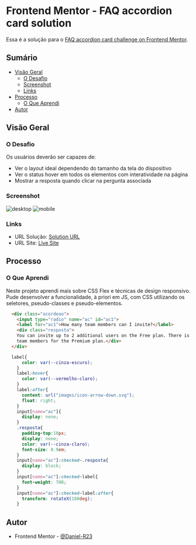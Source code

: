 # Frontend Mentor - FAQ accordion card solution

Essa é a solução para o [FAQ accordion card challenge on Frontend Mentor](https://www.frontendmentor.io/challenges/faq-accordion-card-XlyjD0Oam).

## Sumário

- [Visão Geral](#overview)
  - [O Desafio](#the-challenge)
  - [Screenshot](#screenshot)
  - [Links](#links)
- [Processo](#my-process)
  - [O Que Aprendi](#what-i-learned)
- [Autor](#author)


## Visão Geral

### O Desafio

Os usuários deverão ser capazes de:

- Ver o layout ideal dependendo do tamanho da tela do dispositivo
- Ver o status hover em todos os elementos com interatividade na página
- Mostrar a resposta quando clicar na pergunta associada

### Screenshot

![desktop](https://user-images.githubusercontent.com/53978097/133126782-710a323d-1d90-4583-a90a-516ea061edbb.png)
![mobile](https://user-images.githubusercontent.com/53978097/133126822-e2190b14-04cd-4c1d-a513-bb510871ed13.png)

### Links

- URL Solução: [Solution URL](https://github.com/Daniel-R23/faq-accordion-card-main)
- URL Site: [Live Site](https://daniel-r23.github.io/faq-accordion-card-main/)

## Processo

### O Que Aprendi

Neste projeto aprendi mais sobre CSS Flex e técnicas de design responsivo. Pude desenvolver a funcionalidade, à priori em JS, com CSS utilizando os seletores, pseudo-classes e pseudo-elementos.

```html
  <div class="acordeao">
    <input type="radio" name="ac" id="ac1">
    <label for="ac1">How many team members can I invite?</label>
    <div class="resposta">
    You can invite up to 2 additional users on the Free plan. There is no limit on
    team members for the Premium plan.</div>
  </div>
```
```css
  label{
      color: var(--cinza-escuro);
    }
    label:hover{
      color: var(--vermelho-claro);
    }
    label:after{
      content: url("images/icon-arrow-down.svg");
      float: right;
    }
    input[name="ac"]{
      display: none;
    }
    .resposta{
      padding-top:10px;
      display: none;
      color: var(--cinza-claro);
      font-size: 0.9em;
    }
    input[name="ac"]:checked~.resposta{
      display: block;
    }
    input[name="ac"]:checked~label{
      font-weight: 700;
    }
    input[name="ac"]:checked~label:after{
      transform: rotateX(180deg);
    }
```

## Autor

- Frontend Mentor - [@Daniel-R23](https://www.frontendmentor.io/profile/Daniel-R23)
